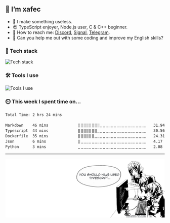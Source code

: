 ## 👋 I’m xafec
- 💎 I make something useless.
- 😍 TypeScript enjoyer, Node.js user, C & C++ beginner.
- 📱 How to reach me: [Discord](https://discord.com/users/1101222625956597871), [Signal](https://signal.me/#eu/0ieJruFSNtzs8RgLskTmga9NsYnvB0nVnWTP8nH-yHby8w1kEOtEtryxApfckAKV), [Telegram](https://t.me/xafdevc).
- 🙏 Can you help me out with some coding and improve my English skills?

### 🔭 Tech stack

![Tech stack](https://skillicons.dev/icons?i=nodejs,typescript,mongo,vue,nuxt,tailwind,angular,astro,nest)

### 🛠 Tools I use

![Tools I use](https://skillicons.dev/icons?i=vscode,vite,vercel,git,github,discord)

### ⏲️ This week I spent time on...

<!--START_SECTION:codetime-->
```txt
Total Time: 2 hrs 24 mins

Markdown    46 mins             ⣿⣿⣿⣿⣿⣿⣿⣿⣀⣀⣀⣀⣀⣀⣀⣀⣀⣀⣀⣀⣀⣀⣀⣀⣀   31.94 % 
Typescript  44 mins             ⣿⣿⣿⣿⣿⣿⣿⣀⣀⣀⣀⣀⣀⣀⣀⣀⣀⣀⣀⣀⣀⣀⣀⣀⣀   30.56 % 
Dockerfile  35 mins             ⣿⣿⣿⣿⣿⣿⣀⣀⣀⣀⣀⣀⣀⣀⣀⣀⣀⣀⣀⣀⣀⣀⣀⣀⣀   24.31 % 
Json        6 mins              ⣿⣀⣀⣀⣀⣀⣀⣀⣀⣀⣀⣀⣀⣀⣀⣀⣀⣀⣀⣀⣀⣀⣀⣀⣀   4.17 % 
Python      3 mins              ⣀⣀⣀⣀⣀⣀⣀⣀⣀⣀⣀⣀⣀⣀⣀⣀⣀⣀⣀⣀⣀⣀⣀⣀⣀   2.08 %
```
<!--END_SECTION:codetime-->

---

<img alt="🦑" src="./assets/typescript.png"/>
